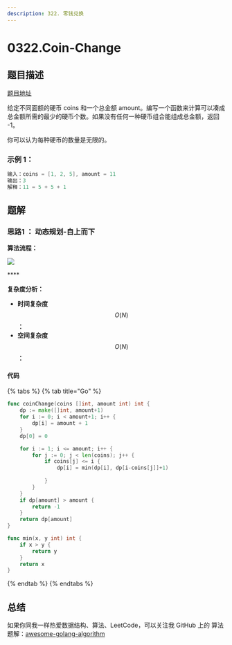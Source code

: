 ```yaml
---
description: 322. 零钱兑换
---
```


# 0322.Coin-Change

## 题目描述

[题目地址](https://leetcode.com/problems/coin-change/)

给定不同面额的硬币 coins 和一个总金额 amount。编写一个函数来计算可以凑成总金额所需的最少的硬币个数。如果没有任何一种硬币组合能组成总金额，返回 -1。

你可以认为每种硬币的数量是无限的。

### **示例 1：**

```go
输入：coins = [1, 2, 5], amount = 11
输出：3 
解释：11 = 5 + 5 + 1
```

## 题解

### 思路1 ： **动态规划-自上而下**

**算法流程：**

![](https://assets.leetcode.com/static_assets/media/original_images/322_coin_change_tree.png)

\*\*\*\*

**复杂度分析：**

* **时间复杂度**$$O(N)$$**：**
* **空间复杂度**$$O(N)$$**：** 

#### 代码

{% tabs %}
{% tab title="Go" %}
```go
func coinChange(coins []int, amount int) int {
	dp := make([]int, amount+1)
	for i := 0; i < amount+1; i++ {
		dp[i] = amount + 1
	}
	dp[0] = 0

	for i := 1; i <= amount; i++ {
		for j := 0; j < len(coins); j++ {
			if coins[j] <= i {
				dp[i] = min(dp[i], dp[i-coins[j]]+1)
				
			}
		}
	}
	if dp[amount] > amount {
		return -1
	}
	return dp[amount]
}

func min(x, y int) int {
	if x > y {
		return y
	}
	return x
}
```
{% endtab %}
{% endtabs %}

## 总结

如果你同我一样热爱数据结构、算法、LeetCode，可以关注我 GitHub 上的 算法 题解：[awesome-golang-algorithm](https://github.com/Golang-Solutions/awesome-golang-algorithm)

